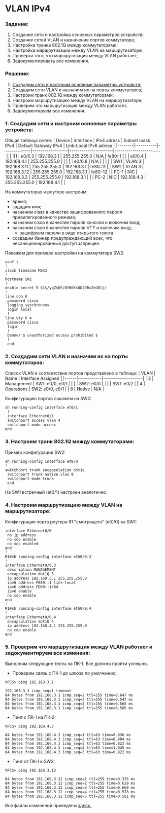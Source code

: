 # VLAN IPv4

### Задание:

1. Создание сети и настройка основных параметров устройств;
2. Создание сетей VLAN и назначение портов коммутатора;
3. Настройка транка 802.1Q между коммутаторами;
4. Настройка маршрутизации между VLAN на маршрутизаторе;
5. Проверка того, что маршрутизация между VLAN работает;
6. Задокументировать все изменения.

### Решение:

1. [Создадим сети и настроим основные параметры устройств;](#1.-Создадим-сети-и-настроим-основные-параметры-устройств)
2. Создадим сети VLAN и назначим их на порты коммутаторов;
3. Настроим транк 802.1Q между коммутаторами;
4. Настроим маршрутизацию между VLAN на маршрутизаторе;
5. Проверим что маршрутизация между VLAN работает;
6. Задокументируем все изменения.

### 1. Создадим сети и настроим основные параметры устройств:

Общая таблица сетей:
| Device | Interface | IPv4 adress  | Subnet mask IPv4 | Default Gateway IPv4 | Link-Local IPv6 adress |
|--------|-----------|--------------|------------------|----------------------|------------------------|
| R1     | e0/0.3    | 192.168.3.1  | 255.255.255.0    | N/A                  | fe80::1                |
|        | e0/0.4    | 192.168.4.1  | 255.255.255.0    |                      |                        |
|        | e0/0.8    | N/A          |                  |                      |                        |
| SW1    | VLAN 3    | 192.168.3.11 | 255.255.255.0    | 192.168.3.1          | fe80::11               |
| SW2    | VLAN 3    | 192.168.3.12 | 255.255.255.0    | 192.168.3.1          | fe80::12               |
| PC-1   | NIC       | 192.168.3.3  | 255.255.255.0    | 192.168.3.1          |                        |
| PC-2   | NIC       | 192.168.4.3  | 255.255.255.0    | 192.168.4.1          |                        |

На коммутаторах и роутере настроим:
- время;
- зададим имя;
- назначим class в качестве зашифрованного пароля привилегированного режима;
- назначим cisco в качестве пароля консоли и включим вход;
- назначим cisco в качестве пароля VTY и включим вход;
	- зашифруем пароли в виде открытого текста.
- создадим баннер предупреждающий всех, что несанкционированный доступ запрещен.

Покажем для примера настройки на коммутаторе SW2:
```
conf t
!
clock timezone MSK3
!
hostname SW2
!
enable secret 5 $1$/yqZ$WE/0YR0XnODtDBsZeUD1j/
!
line con 0
 password cisco
 logging synchronous
 login local
 !
line vty 0 4
 password cisco
 login
 !
 banner $ unauthorized access prohibited $
 !
 end
```

### 2. Создадим сети VLAN и назначим их на порты коммутаторов:

Список VLAN и соответствие портов представлено в таблице:
| VLAN | Name       | Interface Assigned |
|------|------------|--------------------|
| 3    | Management | SW1: e0/0, e0/1    |
|      |            | SW2: e0/0          |
|      |            | SW1: e0/2          |
| 4    | Operations | SW2: e0/0, e0/1    |
| 8    | Native     | N/A                |

Конфигурацию портов покажем на SW2:
```
sh running-config interface et0/1
 !
 interface Ethernet0/1
 switchport access vlan 4
 switchport mode access
end
```

### 3. Настроим транк 802.1Q между коммутаторами: 

Пример конфигурации SW2:
```
sh running-config interface et0/0
!
switchport trunk encapsulation dot1q
 switchport trunk native vlan 8
 switchport mode trunk
 end
```
На SW1 встречный (et0/1) настроен аналогично.

### 4. Настроим маршрутизацию между VLAN на маршрутизаторе:

Конфигурация порта роутера R1 "смотрящего" (et0/0) на SW1:
```
interface Ethernet0/0
 no ip address
 no cdp enable
 no mop enabled
end
!
R1#sh running-config interface eth0/0.3
!
interface Ethernet0/0.3
 description MANAGEMENT
 encapsulation dot1Q 3
 ip address 192.168.3.1 255.255.255.0
 ipv6 address FE80::1 link-local
 ipv6 address FD00::1/64
 ipv6 enable
 no cdp enable
end
!
R1#sh running-config interface eth0/0.4
!
interface Ethernet0/0.4
 encapsulation dot1Q 4
 ip address 192.168.4.1 255.255.255.0
 no cdp enable
end
```
### 5. Проверим что маршрутизация между VLAN работает и задокументируем все изменеия:
Выполним следующие тесты на ПК-1. Все должно пройти успешно.
- Проверим связь с ПК-1 до шлюза по умолчанию;

```
VPCS> ping 192.168.3.1

192.168.3.1 icmp_seq=1 timeout
84 bytes from 192.168.3.1 icmp_seq=2 ttl=255 time=0.647 ms
84 bytes from 192.168.3.1 icmp_seq=3 ttl=255 time=0.547 ms
84 bytes from 192.168.3.1 icmp_seq=4 ttl=255 time=0.568 ms
84 bytes from 192.168.3.1 icmp_seq=5 ttl=255 time=0.586 ms
```
- Пинг с ПК-1 на ПК-2:

```
VPCS> ping 192.168.4.3

84 bytes from 192.168.4.3 icmp_seq=1 ttl=63 time=0.930 ms
84 bytes from 192.168.4.3 icmp_seq=2 ttl=63 time=0.904 ms
84 bytes from 192.168.4.3 icmp_seq=3 ttl=63 time=0.823 ms
84 bytes from 192.168.4.3 icmp_seq=4 ttl=63 time=1.045 ms
84 bytes from 192.168.4.3 icmp_seq=5 ttl=63 time=0.922 ms
```
- Пинг от ПК-1 к SW2:

```
VPCS> ping 192.168.3.12

84 bytes from 192.168.3.12 icmp_seq=1 ttl=255 time=0.376 ms
84 bytes from 192.168.3.12 icmp_seq=2 ttl=255 time=0.629 ms
84 bytes from 192.168.3.12 icmp_seq=3 ttl=255 time=0.669 ms
84 bytes from 192.168.3.12 icmp_seq=4 ttl=255 time=0.578 ms
84 bytes from 192.168.3.12 icmp_seq=5 ttl=255 time=0.581 ms
```

Все файлы изменений приведены [здесь.](https://github.com/Pekep97/Labs/tree/main/Lab_01/Config)
